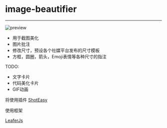 # image-beautifier

---

![preview](https://github.com/CH563/image-beautifier/preview.png)

- 用于截图美化
- 图片批注
- 修改尺寸，预设各个社媒平台发布的尺寸模板
- 方框，圆圈，箭头，Emoji表情等各种尺寸的指注


TODO:

- 文字卡片
- 代码美化卡片
- GIF动画

将使用插件 [ShotEasy](https://chromewebstore.google.com/detail/nmppkehciohcgcehlnifgeokgioidknh)

使用框架

[LeaferJs](https://github.com/leaferjs/ui)